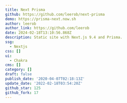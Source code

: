 ```yaml
---
title: Next Prisma
github: https://github.com/leerob/next-prisma
demo: https://prisma-next.now.sh
author: leerob
author_link: https://github.com/leerob
date: 2024-02-18T13:10:56.868Z
description: Static site with Next.js 9.4 and Prisma.
ssg:
  - Nextjs
css: []
ui:
  - Chakra
cms: []
category: []
draft: false
publish_date: '2020-04-07T02:18:13Z'
update_date: '2022-02-18T03:54:20Z'
github_star: 125
github_fork: 17
---
```

